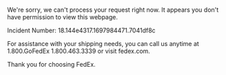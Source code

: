  	


 	

We're sorry, we can't process your request right now. It appears you don't have permission to view this webpage.


Incident Number: 18.144e4317.1697984471.7041df8c





For assistance with your shipping needs, you can call us anytime at 1.800.GoFedEx 1.800.463.3339 or visit fedex.com.




Thank you for choosing FedEx.